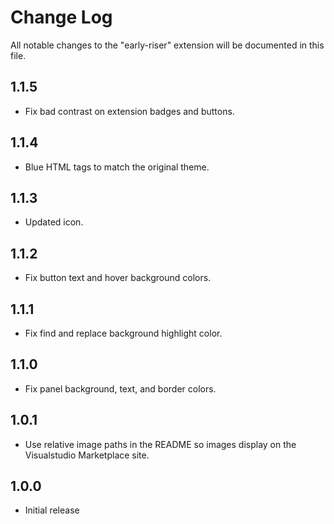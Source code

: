 # Change Log
All notable changes to the "early-riser" extension will be documented in this file.

## 1.1.5
- Fix bad contrast on extension badges and buttons.

## 1.1.4
- Blue HTML tags to match the original theme.

## 1.1.3
- Updated icon.

## 1.1.2
- Fix button text and hover background colors.

## 1.1.1
- Fix find and replace background highlight color.

## 1.1.0
- Fix panel background, text, and border colors.

## 1.0.1
- Use relative image paths in the README so images display on the Visualstudio Marketplace site.

## 1.0.0 
- Initial release
